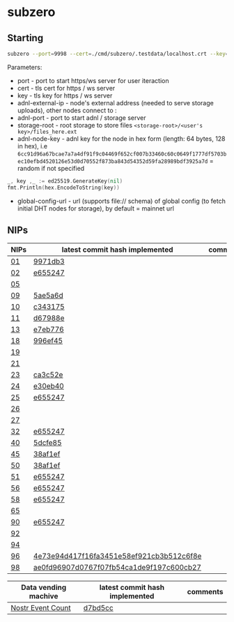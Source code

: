 # subzero
## Starting
```bash
subzero --port=9998 --cert=./cmd/subzero/.testdata/localhost.crt --key=./cmd/subzero/.testdata/localhost.key --adnl-external-ip=127.0.0.1 --adnl-port=11512 --storage-root=./../.uploads --adnl-node-key=<hex> [--global-config-url=file://path/to/global.json]
```
Parameters:
* port - port to start https/ws server for user iteraction
* cert - tls cert for https / ws server
* key - tls key for https / ws server
* adnl-external-ip - node's external address (needed to serve storage uploads), other nodes connect to <adnl-external-ip>:<adnl-port>
* adnl-port - port to start adnl / storage server
* storage-root - root storage to store files `<storage-root>/<user's key>/files_here.ext`
* adnl-node-key - adnl key for the node in hex form (length: 64 bytes, 128 in hex), i.e `6cc91d96a67bcae7a7a4df91f9c04469f652cf007b33460c60c0649f1777df5703bec10efbd4520126e53d0d70552f873ba843d54352d59fa28989bdf3925a7d` = random if not specified
```go
_, key ,_ := ed25519.GenerateKey(nil)
fmt.Println(hex.EncodeToString(key))
```
* global-config-url - url (supports file:// schema) of global config (to fetch initial DHT nodes for storage), by default = mainnet url

## NIPs
NIPs | latest commit hash implemented | comments
--- | --- | --- 
[01](https://github.com/nostr-protocol/nips/blob/master/01.md) | [9971db3](https://github.com/nostr-protocol/nips/commit/9971db355164815c986251f8f89d1c7c70ec9e53)
[02](https://github.com/nostr-protocol/nips/blob/master/02.md) | [e655247](https://github.com/nostr-protocol/nips/commit/e6552476aa2e5ca7256be572a9aa226ec8a022ee) |
[05](https://github.com/nostr-protocol/nips/blob/master/05.md) | |
[09](https://github.com/nostr-protocol/nips/blob/master/09.md) | [5ae5a6d](https://github.com/nostr-protocol/nips/commit/5ae5a6d0553e34afc3cf19e96043f7e0e2b349ef) |
[10](https://github.com/nostr-protocol/nips/blob/master/10.md) | [c343175](https://github.com/nostr-protocol/nips/commit/c343175a32f492cd1a40749fdd7c523c083bdb19) |
[11](https://github.com/nostr-protocol/nips/blob/master/11.md) | [d67988e](https://github.com/nostr-protocol/nips/commit/d67988e64ee3c0a0df859ad557aa26fb7844f11e) |
[13](https://github.com/nostr-protocol/nips/blob/master/13.md) | [e7eb776](https://github.com/nostr-protocol/nips/commit/e7eb776288b424e8cd43080b33b21506942f91e0) |
[18](https://github.com/nostr-protocol/nips/blob/master/18.md) | [996ef45](https://github.com/nostr-protocol/nips/commit/996ef456057c6f91320411098c259c3b68f3cc77) |
[19](https://github.com/nostr-protocol/nips/blob/master/19.md) | |
[21](https://github.com/nostr-protocol/nips/blob/master/21.md) | |
[23](https://github.com/nostr-protocol/nips/blob/master/23.md) | [ca3c52e](https://github.com/nostr-protocol/nips/commit/ca3c52e3e74f0a4679f1c6c0d9ac6461ea748d2d) |
[24](https://github.com/nostr-protocol/nips/blob/master/24.md) | [e30eb40](https://github.com/nostr-protocol/nips/commit/e30eb40eefbcef319a74a5531473f412987fca6a) |
[25](https://github.com/nostr-protocol/nips/blob/master/25.md) | [e655247](https://github.com/nostr-protocol/nips/commit/e6552476aa2e5ca7256be572a9aa226ec8a022ee) |
[26](https://github.com/nostr-protocol/nips/blob/master/26.md) | |
[27](https://github.com/nostr-protocol/nips/blob/master/27.md) | |
[32](https://github.com/nostr-protocol/nips/blob/master/32.md) | [e655247](https://github.com/nostr-protocol/nips/commit/e6552476aa2e5ca7256be572a9aa226ec8a022ee) |
[40](https://github.com/nostr-protocol/nips/blob/master/40.md) | [5dcfe85](https://github.com/nostr-protocol/nips/commit/5dcfe85306434f21ecb1e7a47edd92b2e3e64f9a) |
[45](https://github.com/nostr-protocol/nips/blob/master/45.md) | [38af1ef](https://github.com/nostr-protocol/nips/commit/38af1efe779f9a26530c6171f292264b28c1eb43) |
[50](https://github.com/nostr-protocol/nips/blob/master/50.md) | [38af1ef](https://github.com/nostr-protocol/nips/commit/38af1efe779f9a26530c6171f292264b28c1eb43) |
[51](https://github.com/nostr-protocol/nips/blob/master/51.md) | [e655247](https://github.com/nostr-protocol/nips/commit/e6552476aa2e5ca7256be572a9aa226ec8a022ee) |
[56](https://github.com/nostr-protocol/nips/blob/master/56.md) | [e655247](https://github.com/nostr-protocol/nips/commit/e6552476aa2e5ca7256be572a9aa226ec8a022ee) |
[58](https://github.com/nostr-protocol/nips/blob/master/58.md) | [e655247](https://github.com/nostr-protocol/nips/commit/e6552476aa2e5ca7256be572a9aa226ec8a022ee) |
[65](https://github.com/nostr-protocol/nips/blob/master/65.md) | |
[90](https://github.com/nostr-protocol/nips/blob/master/90.md) | [e655247](https://github.com/nostr-protocol/nips/commit/e6552476aa2e5ca7256be572a9aa226ec8a022ee) |
[92](https://github.com/nostr-protocol/nips/blob/master/92.md) | |
[94](https://github.com/nostr-protocol/nips/blob/master/94.md) | |
[96](https://github.com/nostr-protocol/nips/blob/master/96.md) | [4e73e94d417f16fa3451e58ef921cb3b512c6f8e](https://github.com/ice-blockchain/subzero/commit/130bac5adedf6563fe8d8e869f7e46b4cfb414e0)|
[98](https://github.com/nostr-protocol/nips/blob/master/98.md) | [ae0fd96907d0767f07fb54ca1de9f197c600cb27](https://github.com/ice-blockchain/subzero/commit/130bac5adedf6563fe8d8e869f7e46b4cfb414e0)|


Data vending machive | latest commit hash implemented | comments
--- | --- | --- 
[Nostr Event Count](https://github.com/nostr-protocol/data-vending-machines/blob/master/kinds/5400.md) | [d7bd5cc](https://github.com/nostr-protocol/data-vending-machines/commit/d7bd5cc4b3a45b75edbee4134c38b3e56b7eef31)
